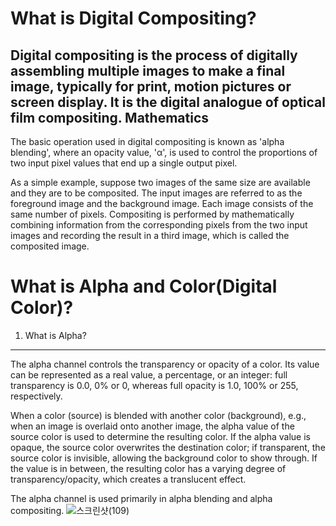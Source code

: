 What is Digital Compositing?
========================
Digital compositing is the process of digitally assembling multiple images to make a final image, typically for print, motion pictures or screen display. It is the digital analogue of optical film compositing.
Mathematics
-----------
The basic operation used in digital compositing is known as 'alpha blending', where an opacity value, 'α', is used to control the proportions of two input pixel values that end up a single output pixel.

As a simple example, suppose two images of the same size are available and they are to be composited. The input images are referred to as the foreground image and the background image. Each image consists of the same number of pixels. Compositing is performed by mathematically combining information from the corresponding pixels from the two input images and recording the result in a third image, which is called the composited image.









What is Alpha and Color(Digital Color)?
====================================
1. What is Alpha?
-------------
The alpha channel controls the transparency or opacity of a color. Its value can be represented as a real value, a percentage, or an integer: full transparency is 0.0, 0% or 0, whereas full opacity is 1.0, 100% or 255, respectively.

When a color (source) is blended with another color (background), e.g., when an image is overlaid onto another image, the alpha value of the source color is used to determine the resulting color. If the alpha value is opaque, the source color overwrites the destination color; if transparent, the source color is invisible, allowing the background color to show through. If the value is in between, the resulting color has a varying degree of transparency/opacity, which creates a translucent effect.

The alpha channel is used primarily in alpha blending and alpha compositing.
![스크린샷(109)](https://user-images.githubusercontent.com/71237760/93716313-0e3b4980-fbaa-11ea-9c01-5db57460eebd.png)
